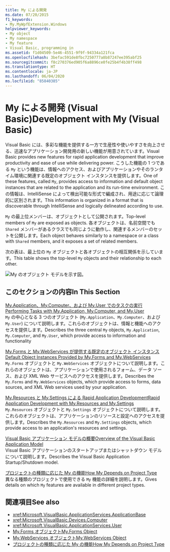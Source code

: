```yaml
---
title: My による開発
ms.date: 07/20/2015
f1_keywords:
- My.MyWpfExtension.Windows
helpviewer_keywords:
- My object
- My namespace
- My feature
- Visual Basic, programming in
ms.assetid: f1d04509-5e46-4551-9f9f-94334a121fca
ms.openlocfilehash: 3befac591de8fbc7250777a8b87247ee395abf25
ms.sourcegitcommit: f8c270376ed905f6a8896ce0fe25b4f4b38ff498
ms.translationtype: HT
ms.contentlocale: ja-JP
ms.lasthandoff: 06/04/2020
ms.locfileid: "85840385"
---
```

# <a name="development-with-my-visual-basic"></a><span data-ttu-id="8e432-102">My による開発 (Visual Basic)</span><span class="sxs-lookup"><span data-stu-id="8e432-102">Development with My (Visual Basic)</span></span>

<span data-ttu-id="8e432-103">Visual Basic には、多彩な機能を提供する一方で生産性や使いやすさを向上させる、迅速なアプリケーション開発用の新しい機能が用意されています。</span><span class="sxs-lookup"><span data-stu-id="8e432-103">Visual Basic provides new features for rapid application development that improve productivity and ease of use while delivering power.</span></span> <span data-ttu-id="8e432-104">こうした機能の 1 つである `My` という機能は、情報へのアクセス、およびアプリケーションやそのランタイム環境に関連する既定のオブジェクト インスタンスを提供します。</span><span class="sxs-lookup"><span data-stu-id="8e432-104">One of these features, called `My`, provides access to information and default object instances that are related to the application and its run-time environment.</span></span> <span data-ttu-id="8e432-105">この情報は、IntelliSense によって検出可能な形式で編成され、用途に応じて論理的に区別されます。</span><span class="sxs-lookup"><span data-stu-id="8e432-105">This information is organized in a format that is discoverable through IntelliSense and logically delineated according to use.</span></span>  
  
 <span data-ttu-id="8e432-106">`My` の最上位メンバーは、オブジェクトとして公開されます。</span><span class="sxs-lookup"><span data-stu-id="8e432-106">Top-level members of `My` are exposed as objects.</span></span> <span data-ttu-id="8e432-107">各オブジェクトは、名前空間でも `Shared` メンバーがあるクラスでも同じように動作し、関連するメンバーのセットを公開します。</span><span class="sxs-lookup"><span data-stu-id="8e432-107">Each object behaves similarly to a namespace or a class with `Shared` members, and it exposes a set of related members.</span></span>  
  
 <span data-ttu-id="8e432-108">次の表は、最上位の `My` オブジェクトと各オブジェクトの相互関係を示しています。</span><span class="sxs-lookup"><span data-stu-id="8e432-108">This table shows the top-level `My` objects and their relationship to each other.</span></span>  
  
 ![My のオブジェクト モデルを示す図。](./media/index/my-object-model-relationships.gif)  
  
## <a name="in-this-section"></a><span data-ttu-id="8e432-110">このセクションの内容</span><span class="sxs-lookup"><span data-stu-id="8e432-110">In This Section</span></span>  

 [<span data-ttu-id="8e432-111">My.Application、My.Computer、および My.User でのタスクの実行</span><span class="sxs-lookup"><span data-stu-id="8e432-111">Performing Tasks with My.Application, My.Computer, and My.User</span></span>](performing-tasks-with-my-application-my-computer-and-my-user.md)  
 <span data-ttu-id="8e432-112">`My` の中心となる 3 つのオブジェクト (`My.Application`、`My.Computer`、および `My.User`) について説明します。これらのオブジェクトは、情報と機能へのアクセスを提供します。</span><span class="sxs-lookup"><span data-stu-id="8e432-112">Describes the three central `My` objects, `My.Application`, `My.Computer`, and `My.User`, which provide access to information and functionality</span></span>  
  
 [<span data-ttu-id="8e432-113">My.Forms と My.WebServices が提供する既定のオブジェクト インスタンス</span><span class="sxs-lookup"><span data-stu-id="8e432-113">Default Object Instances Provided by My.Forms and My.WebServices</span></span>](default-object-instances-provided-by-my-forms-and-my-webservices.md)  
 <span data-ttu-id="8e432-114">`My.Forms` オブジェクトと `My.WebServices` オブジェクトについて説明します。これらのオブジェクトは、アプリケーションで使用されるフォーム、データ ソース、および XML Web サービスへのアクセスを提供します。</span><span class="sxs-lookup"><span data-stu-id="8e432-114">Describes the `My.Forms` and `My.WebServices` objects, which provide access to forms, data sources, and XML Web services used by your application.</span></span>  
  
 [<span data-ttu-id="8e432-115">My.Resources と My.Settings による Rapid Application Development</span><span class="sxs-lookup"><span data-stu-id="8e432-115">Rapid Application Development with My.Resources and My.Settings</span></span>](rapid-application-development-with-my-resources-and-my-settings.md)  
 <span data-ttu-id="8e432-116">`My.Resources` オブジェクトと `My.Settings` オブジェクトについて説明します。これらのオブジェクトは、アプリケーションのリソースと設定へのアクセスを提供します。</span><span class="sxs-lookup"><span data-stu-id="8e432-116">Describes the `My.Resources` and `My.Settings` objects, which provide access to an application's resources and settings.</span></span>  
  
 [<span data-ttu-id="8e432-117">Visual Basic アプリケーション モデルの概要</span><span class="sxs-lookup"><span data-stu-id="8e432-117">Overview of the Visual Basic Application Model</span></span>](overview-of-the-visual-basic-application-model.md)  
 <span data-ttu-id="8e432-118">Visual Basic アプリケーションのスタートアップまたはシャットダウン モデルについて説明します。</span><span class="sxs-lookup"><span data-stu-id="8e432-118">Describes the Visual Basic Application Startup/Shutdown model.</span></span>  
  
 [<span data-ttu-id="8e432-119">プロジェクトの種類に応じた My の機能</span><span class="sxs-lookup"><span data-stu-id="8e432-119">How My Depends on Project Type</span></span>](how-my-depends-on-project-type.md)  
 <span data-ttu-id="8e432-120">異なる種類のプロジェクトで使用できる `My` 機能の詳細を説明します。</span><span class="sxs-lookup"><span data-stu-id="8e432-120">Gives details on which `My` features are available in different project types.</span></span>  
  
## <a name="see-also"></a><span data-ttu-id="8e432-121">関連項目</span><span class="sxs-lookup"><span data-stu-id="8e432-121">See also</span></span>

- <xref:Microsoft.VisualBasic.ApplicationServices.ApplicationBase>
- <xref:Microsoft.VisualBasic.Devices.Computer>
- <xref:Microsoft.VisualBasic.ApplicationServices.User>
- [<span data-ttu-id="8e432-122">My.Forms オブジェクト</span><span class="sxs-lookup"><span data-stu-id="8e432-122">My.Forms Object</span></span>](../../language-reference/objects/my-forms-object.md)
- [<span data-ttu-id="8e432-123">My.WebServices オブジェクト</span><span class="sxs-lookup"><span data-stu-id="8e432-123">My.WebServices Object</span></span>](../../language-reference/objects/my-webservices-object.md)
- [<span data-ttu-id="8e432-124">プロジェクトの種類に応じた My の機能</span><span class="sxs-lookup"><span data-stu-id="8e432-124">How My Depends on Project Type</span></span>](how-my-depends-on-project-type.md)
